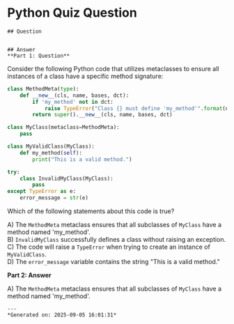 # Python Quiz Question
    
    ## Question
    
    
    ## Answer
    **Part 1: Question**

Consider the following Python code that utilizes metaclasses to ensure all instances of a class have a specific method signature:

```python
class MethodMeta(type):
    def __new__(cls, name, bases, dct):
        if 'my_method' not in dct:
            raise TypeError("Class {} must define 'my_method'".format(name))
        return super().__new__(cls, name, bases, dct)

class MyClass(metaclass=MethodMeta):
    pass

class MyValidClass(MyClass):
    def my_method(self):
        print("This is a valid method.")

try:
    class InvalidMyClass(MyClass):
        pass
except TypeError as e:
    error_message = str(e)
```

Which of the following statements about this code is true?

A) The `MethodMeta` metaclass ensures that all subclasses of `MyClass` have a method named 'my_method'.  
B) `InvalidMyClass` successfully defines a class without raising an exception.  
C) The code will raise a `TypeError` when trying to create an instance of `MyValidClass`.  
D) The `error_message` variable contains the string "This is a valid method."  

**Part 2: Answer**

A) The `MethodMeta` metaclass ensures that all subclasses of `MyClass` have a method named 'my_method'.
    
    ---
    *Generated on: 2025-09-05 16:01:31*
    